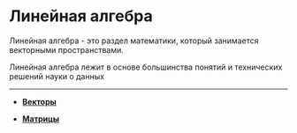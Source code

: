 # Линейная алгебра

Линейная алгебра - это раздел математики, который занимается векторными пространствами. 

Линейная алгебра лежит в основе большинства понятий и технических решений науки о данных

****

- **[Векторы](https://github.com/Kolanar/DataScience/blob/master/Linear%20Algebra/VECTORS.md)**

- **[Матрицы](https://github.com/Kolanar/DataScience/blob/master/Linear%20Algebra/MATRIX.md)**
